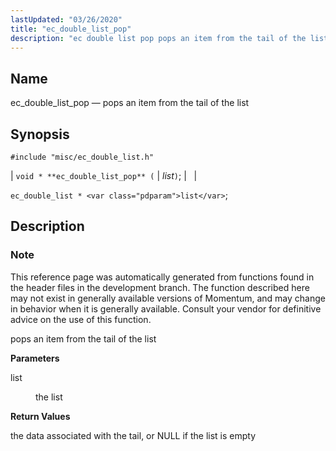 ```yaml
---
lastUpdated: "03/26/2020"
title: "ec_double_list_pop"
description: "ec double list pop pops an item from the tail of the list void ec double list pop list ec double list list This reference page was automatically generated from functions found in the header files in the development branch The function described here may not exist in generally available..."
---
```


<a name="apis.ec_double_list_pop"></a> 
## Name

ec_double_list_pop — pops an item from the tail of the list

## Synopsis

`#include "misc/ec_double_list.h"`

| `void * **ec_double_list_pop** (` | <var class="pdparam">list</var>`)`; |   |

`ec_double_list * <var class="pdparam">list</var>`;<a name="idp51044752"></a> 
## Description

### Note

This reference page was automatically generated from functions found in the header files in the development branch. The function described here may not exist in generally available versions of Momentum, and may change in behavior when it is generally available. Consult your vendor for definitive advice on the use of this function.

pops an item from the tail of the list

**<a name="idp51047616"></a> Parameters**

<dl class="variablelist">

<dt>list</dt>

<dd>

the list

</dd>

</dl>

**<a name="idp51050336"></a> Return Values**

the data associated with the tail, or NULL if the list is empty